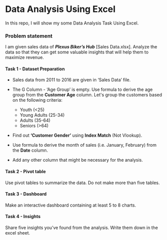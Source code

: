 # Data Analysis Using Excel
 In this repo, I will show my some Data Analysis Task Using Excel.

 ### Problem statement

I am given sales data of ***Plexus Biker’s Hub*** [Sales Data.xlsx]. Analyze the data so that they can get some valuable insights that will help them to maximize revenue. 


#### Task 1 - Dataset Preparation
- Sales data from 2011 to 2016 are given in ‘Sales Data’ file. 
- The G Column - ‘Age Group’ is empty. Use formula to derive the age group from the **Customer Age** column. Let's group the customers based on the following criteria:
  
  - Youth (<25)
  - Young Adults (25-34)
  - Adults (35-64)
  - Seniors (>64)
  
- Find out **‘Customer Gender’** using **Index Match** (Not Vlookup).  
- Use formula to derive the month of sales (i.e. January, February) from the **Date** column.
- Add any other column that might be necessary for the analysis. 

#### Task 2 - Pivot table 
Use pivot tables to summarize the data. Do not make more than five tables. 

#### Task 3 - Dashboard
Make an interactive dashboard containing at least 5 to 8 charts. 

#### Task 4 - Insights
Share five insights you’ve found from the analysis. Write them down in the excel sheet.   


